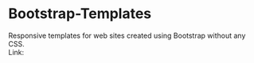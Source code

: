 # Bootstrap-Templates
Responsive templates for web sites created using Bootstrap without any CSS.   
Link:

